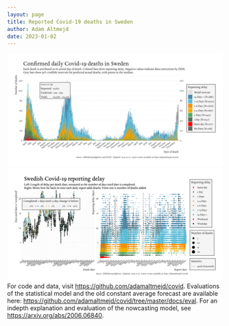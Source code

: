 ```yaml
---
layout: page
title: Reported Covid-19 deaths in Sweden
author: Adam Altmejd
date: 2023-01-02
---
```


![Graph of Swedish Covid-19 deaths with reporting delay.](deaths_lag_sweden_2023-01-02.png "Swedish Covid-19 deaths.")
![Graph of Swedish Covid-19 reporting delay in daily deaths.](lag_trend_sweden_2023-01-02.png "Trend in Swedish Covid-19 mortality reporting delay.")
For code and data, visit <https://github.com/adamaltmejd/covid>.
Evaluations of the statistical model and the old constant average forecast are available here: <https://github.com/adamaltmejd/covid/tree/master/docs/eval>.
For an indepth explanation and evaluation of the nowcasting model, see <https://arxiv.org/abs/2006.06840>.
